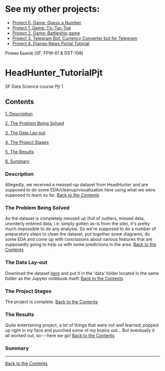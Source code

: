 # See my other projects:
* [Project 0. Game: Guess a Number](https://github.com/chingachguk1977/Guess_a_number)
* [Project 1. Game: Tic-Tac-Toe](https://github.com/chingachguk1977/my_tic-tac-toe)
* [Project 2. Game: Battleship game](https://github.com/chingachguk1977/Battleship-game)
* [Project 3. Telegram Bot: Currency Converter bot for Telegram](https://github.com/chingachguk1977/CurrencyConverterBot)
* [Project 4. Django News Portal Tutorial](https://github.com/chingachguk1977/NewsPaper)


Роман Быков (SF, FPW-61 & DST-108)


# HeadHunter_TutorialPjt
 SF Data Science course Pjt 1

## Contents
[1. Description](https://github.com/chingachguk1977/HeadHunter_TutorialPjt/tree/main/project%20files#description)

[2. The Problem Being Solved](https://github.com/chingachguk1977/HeadHunter_TutorialPjt/tree/main/project%20files#the-problem-being-solved)

[3. The Data Lay-out](https://github.com/chingachguk1977/HeadHunter_TutorialPjt/tree/main/project%20files#the-data-lay-out)

[4. The Project Stages](https://github.com/chingachguk1977/HeadHunter_TutorialPjt/tree/main/project%20files#the-project-stages)

[5. The Results](https://github.com/chingachguk1977/HeadHunter_TutorialPjt/tree/main/project%20files#the-results)

[6. Summary](https://github.com/chingachguk1977/HeadHunter_TutorialPjt/tree/main/project%20files#summary)


### Description
Allegedly, we received a messed-up dataset from HeadHunter and are supposed to do some EDA/cleanup/visualization here using what we were supposed to learn so far.
[Back to the Contents](https://github.com/chingachguk1977/HeadHunter_TutorialPjt/tree/main/project%20files#contents)

### The Problem Being Solved
As the dataset is completely messed up (full of outliers, missed data, unorderly entered data, i.e. simply gotten as-is from the site), it's pretty much impossible to do any analysis. So we're supposed to do a number of preparatory steps to clean the dataset, put together some diagrams, do some EDA and come up with conclusions about various features that are supposedly going to help us with some predictions in the area.
[Back to the Contents](https://github.com/chingachguk1977/HeadHunter_TutorialPjt/tree/main/project%20files#contents)

### The Data Lay-out
Download the dataset [here](https://drive.google.com/file/d/1PIvuzw-BBIuRcgRcyKUAYCxg5aW4ByNU/view?usp=sharing) and put it in the 'data' folder located in the same folder as the Jupyter notebook itself.
[Back to the Contents](https://github.com/chingachguk1977/HeadHunter_TutorialPjt/tree/main/project%20files#contents)

### The Project Stages
The project is complete.
[Back to the Contents](https://github.com/chingachguk1977/HeadHunter_TutorialPjt/tree/main/project%20files#contents)

### The Results
Quite entertaining project, a lot of things that were not well learned, popped up right in my face and punched some of my brains out... But eventually it all worked out, so---here we go!
[Back to the Contents](https://github.com/chingachguk1977/HeadHunter_TutorialPjt/tree/main/project%20files#contents)


### Summary
***
[Back to the Contents](https://github.com/chingachguk1977/HeadHunter_TutorialPjt/tree/main/project%20files#contents)
